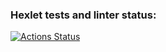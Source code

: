 ### Hexlet tests and linter status:
[![Actions Status](https://github.com/ussury/fullstack-javascript-project-4/workflows/hexlet-check/badge.svg)](https://github.com/ussury/fullstack-javascript-project-4/actions)